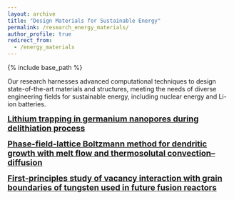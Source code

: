 ```yaml
---
layout: archive
title: "Design Materials for Sustainable Energy"
permalink: /research_energy_materials/
author_profile: true
redirect_from:
  - /energy_materials
---
```


{% include base_path %}


Our research harnesses advanced computational techniques to design state-of-the-art materials and structures, meeting the needs of diverse engineering fields for sustainable energy, including nuclear energy and Li-ion batteries.


<a href="/publication/2021-09-Lithium-trapping" style="font-size: 18px; font-weight: bold;">Lithium trapping in germanium nanopores during delithiation process</a>

<a href="/publication/2021-11-PF-dentritic-growth" style="font-size: 18px; font-weight: bold;">Phase-field-lattice Boltzmann method for dendritic growth with melt flow and thermosolutal convection–diffusion</a>

<a href="/publication/2021-12-DFT-W-GB" style="font-size: 18px; font-weight: bold;">First-principles study of vacancy interaction with grain boundaries of tungsten used in future fusion reactors</a>

